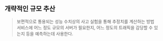 ## 개략적인 규모 추산

> 보편적으로 통용되는 성능 수치상의 사고 실험을 통해 추정치를 계산하는 방법<br>
> 서비스에 어느 정도 규모의 서버가 필요한지, 어느 정도의 트래픽을 감당할 수 있는지 등을 예측하는데 사용한다.
